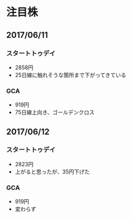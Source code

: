 # 注目株
## 2017/06/11
### スタートトゥデイ
- 2858円
- 25日線に触れそうな箇所まで下がってきている

### GCA
- 919円
- 75日線上向き、ゴールデンクロス

## 2017/06/12
### スタートトゥデイ
- 2823円
- 上がると思ったが、35円下げた

### GCA
- 919円
- 変わらず
